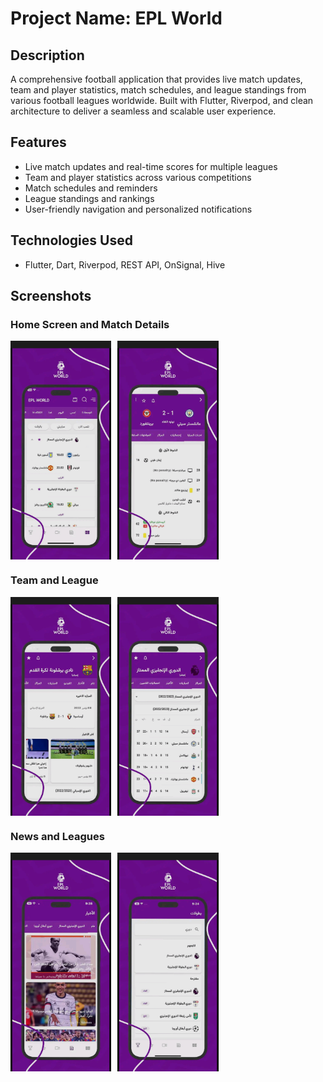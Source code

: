 # Project Name: EPL World

## Description
A comprehensive football application that provides live match updates, 
team and player statistics, match schedules, and league standings from various football leagues worldwide. 
Built with Flutter, Riverpod, and clean architecture to deliver a seamless and scalable user experience.

## Features
- Live match updates and real-time scores for multiple leagues
- Team and player statistics across various competitions
- Match schedules and reminders
- League standings and rankings
- User-friendly navigation and personalized notifications

## Technologies Used
- Flutter, Dart, Riverpod, REST API, OnSignal, Hive

## Screenshots


### Home Screen and Match Details
<div style="display: grid; grid-template-columns: repeat(3, 1fr); gap: 10px;">
    <img src="screenshots/home.jpg" alt="Home Screen" width="250">
    <img src="screenshots/fixture.jpg" alt="Match Details Screen" width="250">
</div>  

### Team  and League 
<div style="display: grid; grid-template-columns: repeat(3, 1fr); gap: 10px;">
    <img src="screenshots/team.jpg" alt="Team Statistics Screen" width="250">
    <img src="screenshots/league.jpg" alt="League Standings Screen" width="250">
</div>  

### News  and Leagues
<div style="display: grid; grid-template-columns: repeat(3, 1fr); gap: 10px;">
    <img src="screenshots/news.jpg" alt="Notifications Screen" width="250">
    <img src="screenshots/leagues.jpg" alt="League Standings Screen" width="250">

</div>  
